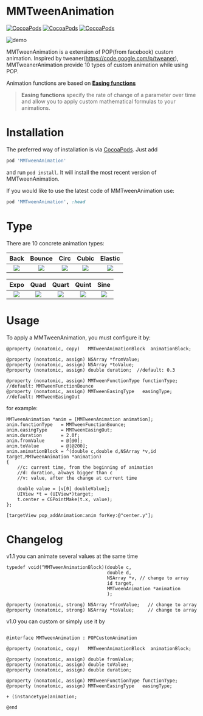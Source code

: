 MMTweenAnimation
=============
[![CocoaPods](https://img.shields.io/cocoapods/v/MMTweenAnimation.svg)]()
[![CocoaPods](https://img.shields.io/cocoapods/p/MMTweenAnimation.svg)]()
[![CocoaPods](https://img.shields.io/cocoapods/l/MMTweenAnimation.svg)]()


![demo][demo]

MMTweenAnimation is a extension of POP(from facebook) custom animation. Inspired by tweaner(https://code.google.com/p/tweaner), MMTweanerAnimation provide 10 types of custom animation while using POP. 

Animation functions are based on [**Easing functions**](http://easings.net/en)

> **Easing functions** specify the rate of change of a parameter over time and allow you to apply custom mathematical formulas to your animations. 

Installation
============

The preferred way of installation is via [CocoaPods](http://cocoapods.org). Just add

```ruby
pod 'MMTweenAnimation'
```

and run `pod install`. It will install the most recent version of MMTweenAnimation.

If you would like to use the latest code of MMTweenAnimation use:

```ruby
pod 'MMTweenAnimation', :head
```


Type
===============
There are 10 concrete animation types: 

| Back      | Bounce    | Circ      | Cubic     | Elastic   |
|:---------:|:---------:|:---------:|:---------:|:---------:|
| ![][1]    | ![][2]    | ![][3]    | ![][4]    | ![][5]    |


| Expo      | Quad      | Quart     | Quint     | Sine      |
|:---------:|:---------:|:---------:|:---------:|:---------:|
| ![][6]    | ![][7]    | ![][8]    | ![][9]    | ![][10]   |


Usage
===============

To apply a MMTweenAnimation, you must configure it by:

```objc
@property (nonatomic, copy)   MMTweenAnimationBlock  animationBlock;

@property (nonatomic, assign) NSArray *fromValue;
@property (nonatomic, assign) NSArray *toValue;
@property (nonatomic, assign) double duration;  //default: 0.3

@property (nonatomic, assign) MMTweenFunctionType functionType; //default: MMTweenFunctionBounce
@property (nonatomic, assign) MMTweenEasingType   easingType;   //default: MMTweenEasingOut
```

for example:
```objc
MMTweenAnimation *anim = [MMTweenAnimation animation];
anim.functionType   = MMTweenFunctionBounce;
anim.easingType     = MMTweenEasingOut;
anim.duration       = 2.0f;
anim.fromValue      = @[@0];
anim.toValue        = @[@200];
anim.animationBlock = ^(double c,double d,NSArray *v,id target,MMTweenAnimation *animation)
{
    //c: current time, from the beginning of animation
    //d: duration, always bigger than c
    //v: value, after the change at current time

    double value = [v[0] doubleValue];
    UIView *t = (UIView*)target;
    t.center = CGPointMake(t.x, value);
};

[targetView pop_addAnimation:anim forKey:@"center.y"];

```

Changelog
===============

v1.1  you can animate several values at the same time

```objc
typedef void(^MMTweenAnimationBlock)(double c,   
                                     double d,  
                                     NSArray *v, // change to array
                                     id target,
                                     MMTweenAnimation *animation
                                     );

@property (nonatomic, strong) NSArray *fromValue;	// change to array
@property (nonatomic, strong) NSArray *toValue;		// change to array
```


v1.0  you can custom or simply use it by

```objc

@interface MMTweenAnimation : POPCustomAnimation

@property (nonatomic, copy)   MMTweenAnimationBlock  animationBlock;

@property (nonatomic, assign) double fromValue;
@property (nonatomic, assign) double toValue;
@property (nonatomic, assign) double duration;

@property (nonatomic, assign) MMTweenFunctionType functionType;
@property (nonatomic, assign) MMTweenEasingType   easingType;

+ (instancetype)animation;

@end
```



[demo]:  https://raw.githubusercontent.com/adad184/MMTweenAnimation/master/Images/demo.gif
[1]:  https://raw.githubusercontent.com/adad184/MMTweenAnimation/master/Images/1.gif
[2]:  https://raw.githubusercontent.com/adad184/MMTweenAnimation/master/Images/2.gif
[3]:  https://raw.githubusercontent.com/adad184/MMTweenAnimation/master/Images/3.gif
[4]:  https://raw.githubusercontent.com/adad184/MMTweenAnimation/master/Images/4.gif
[5]:  https://raw.githubusercontent.com/adad184/MMTweenAnimation/master/Images/5.gif
[6]:  https://raw.githubusercontent.com/adad184/MMTweenAnimation/master/Images/6.gif
[7]:  https://raw.githubusercontent.com/adad184/MMTweenAnimation/master/Images/7.gif
[8]:  https://raw.githubusercontent.com/adad184/MMTweenAnimation/master/Images/8.gif
[9]:  https://raw.githubusercontent.com/adad184/MMTweenAnimation/master/Images/9.gif
[10]: https://raw.githubusercontent.com/adad184/MMTweenAnimation/master/Images/10.gif


